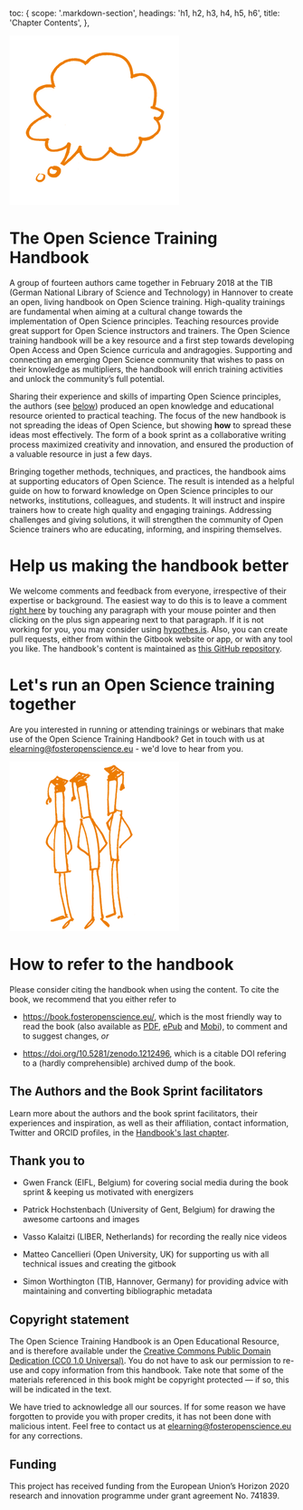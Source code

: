 toc: {
scope: '.markdown-section',
headings: 'h1, h2, h3, h4, h5, h6',
title: 'Chapter Contents',
},

![](83db2204-7fbd-4954-bbf7-95dbd6ff4efa.png)

# The Open Science Training Handbook

A group of fourteen authors came together in February 2018 at the TIB
(German National Library of Science and Technology) in Hannover to
create an open, living handbook on Open Science training. High-quality
trainings are fundamental when aiming at a cultural change towards the
implementation of Open Science principles. Teaching resources provide
great support for Open Science instructors and trainers. The Open
Science training handbook will be a key resource and a first step
towards developing Open Access and Open Science curricula and
andragogies. Supporting and connecting an emerging Open Science
community that wishes to pass on their knowledge as multipliers, the
handbook will enrich training activities and unlock the community’s full
potential.

Sharing their experience and skills of imparting Open Science
principles, the authors (see
[below](https://book.fosteropenscience.eu/en/#the-authors-and-the-book-sprint-facilitators))
produced an open knowledge and educational resource oriented to
practical teaching. The focus of the new handbook is not spreading the
ideas of Open Science, but showing **how** to spread these ideas most
effectively. The form of a book sprint as a collaborative writing
process maximized creativity and innovation, and ensured the production
of a valuable resource in just a few days.

Bringing together methods, techniques, and practices, the handbook aims
at supporting educators of Open Science. The result is intended as a
helpful guide on how to forward knowledge on Open Science principles to
our networks, institutions, colleagues, and students. It will instruct
and inspire trainers how to create high quality and engaging trainings.
Addressing challenges and giving solutions, it will strengthen the
community of Open Science trainers who are educating, informing, and
inspiring themselves.

# Help us making the handbook better

We welcome comments and feedback from everyone, irrespective of their
expertise or background. The easiest way to do this is to leave a
comment [right here](https://book.fosteropenscience.eu/) by touching any
paragraph with your mouse pointer and then clicking on the plus sign
appearing next to that paragraph. If it is not working for you, you may
consider using
[hypothes.is](https://via.hypothes.is/https://open-science-training-handbook.gitbook.io/book).
Also, you can create pull requests, either from within the Gitbook
website or app, or with any tool you like. The handbook's content is
maintained as [this GitHub
repository](https://github.com/Open-Science-Training-Handbook).

# Let's run an Open Science training together

Are you interested in running or attending trainings or webinars that
make use of the Open Science Training Handbook? Get in touch with us at
<elearning@fosteropenscience.eu> - we'd love to hear from you.

![](1d13409d-cd97-40cd-ad54-a335b152b9af.png)

# How to refer to the handbook

Please consider citing the handbook when using the content. To cite the
book, we recommend that you either refer to

  - <https://book.fosteropenscience.eu/>, which is the most friendly way
    to read the book (also available as
    [PDF](https://legacy.gitbook.com/download/pdf/book/open-science-training-handbook/book),
    [ePub](https://legacy.gitbook.com/download/epub/book/open-science-training-handbook/book)
    and
    [Mobi](https://legacy.gitbook.com/download/mobi/book/open-science-training-handbook/book)),
    to comment and to suggest changes, *or*

  - <https://doi.org/10.5281/zenodo.1212496>, which is a citable DOI
    refering to a (hardly comprehensible) archived dump of the book.

## The Authors and the Book Sprint facilitators

Learn more about the authors and the book sprint facilitators, their
experiences and inspiration, as well as their affiliation, contact
information, Twitter and ORCID profiles, in the [Handbook's last
chapter](https://book.fosteropenscience.eu/en/08AboutTheAuthorsAndFacilitators).

## Thank you to

  - Gwen Franck (EIFL, Belgium) for covering social media during the
    book sprint & keeping us motivated with energizers

  - Patrick Hochstenbach (University of Gent, Belgium) for drawing the
    awesome cartoons and images

  - Vasso Kalaitzi (LIBER, Netherlands) for recording the really nice
    videos

  - Matteo Cancellieri (Open University, UK) for supporting us with all
    technical issues and creating the gitbook

  - Simon Worthington (TIB, Hannover, Germany) for providing advice with
    maintaining and converting bibliographic metadata

## Copyright statement

The Open Science Training Handbook is an Open Educational Resource, and
is therefore available under the [Creative Commons Public Domain
Dedication (CC0 1.0
Universal)](https://creativecommons.org/publicdomain/zero/1.0/). You do
not have to ask our permission to re-use and copy information from this
handbook. Take note that some of the materials referenced in this book
might be copyright protected — if so, this will be indicated in the
text.

We have tried to acknowledge all our sources. If for some reason we have
forgotten to provide you with proper credits, it has not been done with
malicious intent. Feel free to contact us at
<elearning@fosteropenscience.eu> for any corrections.

## Funding

This project has received funding from the European Union’s Horizon 2020
research and innovation programme under grant agreement No. 741839.
